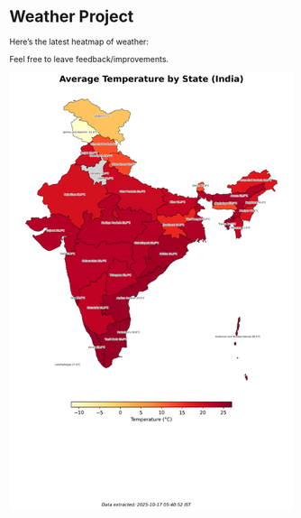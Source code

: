 # Weather Project

Here’s the latest heatmap of weather:

Feel free to leave feedback/improvements.

![India Heatmap](docs/assets/india_heatmap.png?v=F1898E)
